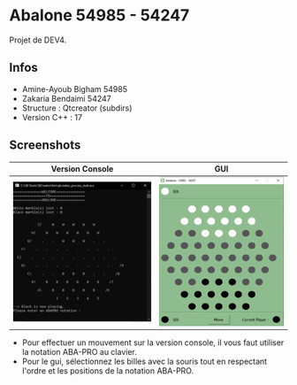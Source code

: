 # Abalone 54985 - 54247

Projet de DEV4.

## Infos

- Amine-Ayoub Bigham 54985
- Zakaria Bendaimi 54247
- Structure : Qtcreator (subdirs)
- Version C++ : 17

## Screenshots

| Version Console                                     | GUI                                             |
| --------------------------------------------------- | ----------------------------------------------- |
| !["screenshot_console"](img/screenshot_console.PNG) | !["screenshot_console"](img/screenshot_gui.PNG) |

- Pour effectuer un mouvement sur la version console, il vous faut utiliser la notation ABA-PRO au clavier.
- Pour le gui, sélectionnez les billes avec la souris tout en respectant l'ordre et les positions de la notation ABA-PRO.